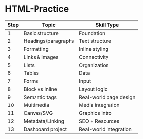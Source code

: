 # HTML-Practice

| Step | Topic               | Skill Type             |
| ---- | ------------------- | ---------------------- |
| 1    | Basic structure     | Foundation             |
| 2    | Headings/paragraphs | Text structure         |
| 3    | Formatting          | Inline styling         |
| 4    | Links & images      | Connectivity           |
| 5    | Lists               | Organization           |
| 6    | Tables              | Data                   |
| 7    | Forms               | Input                  |
| 8    | Block vs Inline     | Layout logic           |
| 9    | Semantic tags       | Real-world page design |
| 10   | Multimedia          | Media integration      |
| 11   | Canvas/SVG          | Graphics intro         |
| 12   | Metadata/Linking    | SEO + Resources        |
| 13   | Dashboard project   | Real-world integration |
